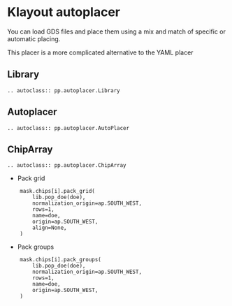 # Klayout autoplacer

You can load GDS files and place them using a mix and match of specific or automatic placing.

This placer is a more complicated alternative to the YAML placer


## Library
```eval_rst
.. autoclass:: pp.autoplacer.Library
```


## Autoplacer

```eval_rst
.. autoclass:: pp.autoplacer.AutoPlacer
```


## ChipArray

```eval_rst
.. autoclass:: pp.autoplacer.ChipArray
```


- Pack grid


```
    mask.chips[i].pack_grid(
        lib.pop_doe(doe),
        normalization_origin=ap.SOUTH_WEST,
        rows=1,
        name=doe,
        origin=ap.SOUTH_WEST,
        align=None,
    )

```

- Pack groups

```
    mask.chips[i].pack_groups(
        lib.pop_doe(doe),
        normalization_origin=ap.SOUTH_WEST,
        rows=1,
        name=doe,
        origin=ap.SOUTH_WEST,
    )
```
